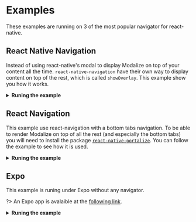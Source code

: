 # Examples

These examples are running on 3 of the most popular navigator for react-native.

## React Native Navigation

Instead of using react-native's modal to display Modalize on top of your content all the time. `react-native-navigation` have their own way to display content on top of the rest, which is called `showOverlay`. This example show you how it works.

<details>
<summary><strong>Runing the example</strong></summary>
<p>

#### First tab
```bash
cd examples/react-native-navigation
yarn
yarn start
```

#### Second tab
```bash
cd examples/react-native-navigation
yarn ios # or android
cd ../..
yarn watch:react-native-navigation
```
</p>
</details>

## React Navigation

This example use react-navigation with a bottom tabs navigation. To be able to render Modalize on top of all the rest (and especially the bottom tabs) you will need to install the package [`react-native-portalize`](https://github.com/jeremybarbet/react-native-portalize). You can follow the example to see how it is used.

<details>
<summary><strong>Runing the example</strong></summary>
<p>

#### First tab
```bash
cd examples/react-navigation
yarn
npx pod-install ios
yarn start
```

#### Second tab
```bash
cd examples/react-navigation
yarn ios # or android
cd ../..
yarn watch:react-navigation
```
</p>
</details>

## Expo

This example is runing under Expo without any navigator.

?> An Expo app is avalaible at the [following link](https://exp.host/@jeremdsgn/react-native-modalize).

<details>
<summary><strong>Runing the example</strong></summary>
<p>

#### First tab
```bash
cd examples/expo
yarn
yarn start
```

#### Second tab
```bash
cd ../..
yarn watch:expo
```
</p>
</details>
